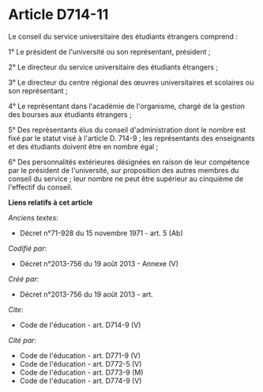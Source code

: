 # Article D714-11

Le conseil du service universitaire des étudiants étrangers comprend : 

1° Le président de l'université ou son représentant, président ; 

2° Le directeur du service universitaire des étudiants étrangers ; 

3° Le directeur du centre régional des œuvres universitaires et scolaires ou son représentant ; 

4° Le représentant dans l'académie de l'organisme, chargé de la gestion des bourses aux étudiants étrangers ; 

5° Des représentants élus du conseil d'administration dont le nombre est fixé par le statut visé à l'article D. 714-9 ; les
représentants des enseignants et des étudiants doivent être en nombre égal ; 

6° Des personnalités extérieures désignées en raison de leur compétence par le président de l'université, sur proposition des
autres membres du conseil du service ; leur nombre ne peut être supérieur au cinquième de l'effectif du conseil.

**Liens relatifs à cet article**

_Anciens textes_:

  - Décret n°71-928 du 15 novembre 1971 - art. 5 (Ab)

_Codifié par_:

  - Décret n°2013-756 du 19 août 2013 -  Annexe (V)

_Créé par_:

  - Décret n°2013-756 du 19 août 2013 - art.

_Cite_:

  - Code de l'éducation - art. D714-9 (V)

_Cité par_:

  - Code de l'éducation - art. D771-9 (V)
  - Code de l'éducation - art. D772-5 (V)
  - Code de l'éducation - art. D773-9 (M)
  - Code de l'éducation - art. D774-9 (V)

